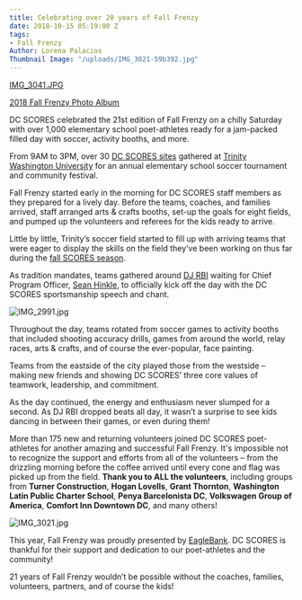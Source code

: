 ```yaml
---
title: Celebrating over 20 years of Fall Frenzy
date: 2018-10-15 05:19:00 Z
tags:
- Fall Frenzy
Author: Lorena Palacios
Thumbnail Image: "/uploads/IMG_3021-59b392.jpg"
---
```


[IMG_3041.JPG](/uploads/IMG_3041.JPG)

[2018 Fall Frenzy Photo Album](https://www.flickr.com/photos/dcscorespictures/albums/72157702242957694/with/31455195228/)

DC SCORES celebrated the 21st edition of Fall Frenzy on a chilly Saturday with over 1,000 elementary school poet-athletes ready for a jam-packed filled day with soccer, activity booths, and more.
 
From 9AM to 3PM, over 30 [DC SCORES sites](https://www.dcscores.org/our-program/program-sites/) gathered at [Trinity Washington University](https://www.trinitydc.edu/) for an annual elementary school soccer tournament and community festival.
 
Fall Frenzy started early in the morning for DC SCORES staff members as they prepared for a lively day. Before the teams, coaches, and families arrived, staff arranged arts & crafts booths, set-up the goals for eight fields, and pumped up the volunteers and referees for the kids ready to arrive.
 
Little by little, Trinity’s soccer field started to fill up with arriving teams that were eager to display the skills on the field they’ve been working on thus far during the [fall SCORES season](https://www.dcscores.org/blog/2018/09/as-august-comes-to-an-end-the-fall-scores-season-quickly-begins).
 
As tradition mandates, teams gathered around [DJ RBI](https://twitter.com/djRBI) waiting for Chief Program Officer, [Sean Hinkle](https://www.dcscores.org/about-us/leadership/sean-hinkle), to officially kick off the day with the DC SCORES sportsmanship speech and chant.

![IMG_2991.jpg](/uploads/IMG_2991.jpg)

Throughout the day, teams rotated from soccer games to activity booths that included shooting accuracy drills, games from around the world, relay races, arts & crafts, and of course the ever-popular, face painting.
 
Teams from the eastside of the city played those from the westside – making new friends and showing DC SCORES’ three core values of teamwork, leadership, and commitment. 
 
As the day continued, the energy and enthusiasm never slumped for a second. As DJ RBI dropped beats all day, it wasn’t a surprise to see kids dancing in between their games, or even during them!

More than 175 new and returning volunteers joined DC SCORES poet-athletes for another amazing and successful Fall Frenzy. It's impossible not to recognize the support and efforts from all of the volunteers – from the drizzling morning before the coffee arrived until every cone and flag was picked up from the field. **Thank you to ALL the volunteers**, including groups from **Turner Construction**, **Hogan Lovells**, **Grant Thornton**, **Washington Latin Public Charter School**, **Penya Barcelonista DC**, **Volkswagen Group of America**, **Comfort Inn Downtown DC**, and many others!

![IMG_3021.jpg](/uploads/IMG_3021.jpg)

This year, Fall Frenzy was proudly presented by [EagleBank](https://www.eaglebankcorp.com/). DC SCORES is thankful for their support and dedication to our poet-athletes and the community!

21 years of Fall Frenzy wouldn’t be possible without the coaches, families, volunteers, partners, and of course the kids!